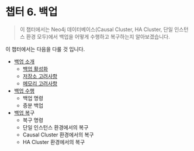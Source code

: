 # 챕터 6. 백업

> 이 챕터에서는 Neo4j 데이터베이스\(Causal Cluster, HA Cluster, 단일 인스턴스 환경 모두\)에서 백업을 어떻게 수행하고 복구하는지 알아보겠습니다.

이 챕터에서는 다음을 다룰 것 입니다.

* [백업 소개](/chapter6/chapter6_1.md)
  * [백업 활성화](/chapter6/chapter6_1.md#chapter612)
  * [저장소 고려사항](/chapter6/chapter6_1.md#chapter613)
  * [메모리 고려사항](/chapter6/chapter6_1.md#chapter614)
* [백업 수행](/chapter6/chapter6_2.md)
  * 백업 명령
  * 증분 백업
* [백업 복](/chapter6/chapter6_3.md)구
  * 복구 명령
  * 단일 인스턴스 환경에서의 복구
  * Causal Cluster 환경에서의 복구
  * HA Cluster 환경에서의 복구



